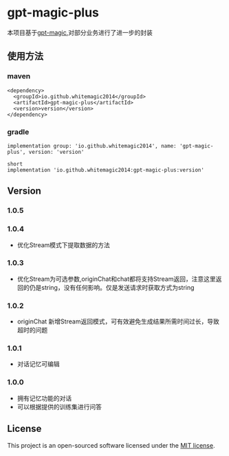 # gpt-magic-plus

本项目基于[gpt-magic](https://github.com/WhiteMagic2014/gpt-magic.git),对部分业务进行了进一步的封装

## 使用方法

### maven

```
<dependency>
  <groupId>io.github.whitemagic2014</groupId>
  <artifactId>gpt-magic-plus</artifactId>
  <version>version</version>
</dependency>
```

### gradle

```
implementation group: 'io.github.whitemagic2014', name: 'gpt-magic-plus', version: 'version'

short
implementation 'io.github.whitemagic2014:gpt-magic-plus:version'
```

## Version

### 1.0.5



### 1.0.4

- 优化Stream模式下提取数据的方法

### 1.0.3

- 优化Stream为可选参数,originChat和chat都将支持Stream返回，注意这里返回的仍是string，没有任何影响。仅是发送请求时获取方式为string

### 1.0.2

- originChat 新增Stream返回模式，可有效避免生成结果所需时间过长，导致超时的问题

### 1.0.1

- 对话记忆可编辑

### 1.0.0

- 拥有记忆功能的对话
- 可以根据提供的训练集进行问答

## License

This project is an open-sourced software licensed under the [MIT license](LICENSE).